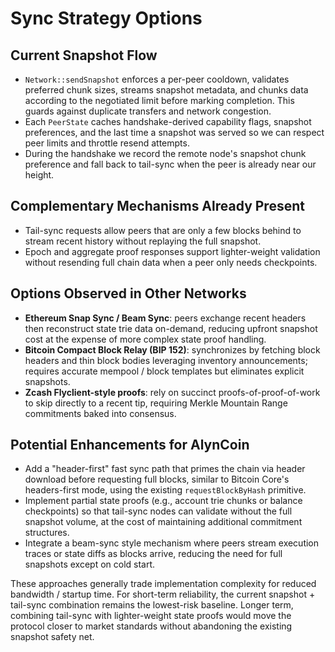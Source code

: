 # Sync Strategy Options

## Current Snapshot Flow
- `Network::sendSnapshot` enforces a per-peer cooldown, validates preferred chunk sizes, streams snapshot metadata, and chunks data according to the negotiated limit before marking completion. This guards against duplicate transfers and network congestion.
- Each `PeerState` caches handshake-derived capability flags, snapshot preferences, and the last time a snapshot was served so we can respect peer limits and throttle resend attempts.
- During the handshake we record the remote node's snapshot chunk preference and fall back to tail-sync when the peer is already near our height.

## Complementary Mechanisms Already Present
- Tail-sync requests allow peers that are only a few blocks behind to stream recent history without replaying the full snapshot.
- Epoch and aggregate proof responses support lighter-weight validation without resending full chain data when a peer only needs checkpoints.

## Options Observed in Other Networks
- **Ethereum Snap Sync / Beam Sync**: peers exchange recent headers then reconstruct state trie data on-demand, reducing upfront snapshot cost at the expense of more complex state proof handling.
- **Bitcoin Compact Block Relay (BIP 152)**: synchronizes by fetching block headers and thin block bodies leveraging inventory announcements; requires accurate mempool / block templates but eliminates explicit snapshots.
- **Zcash Flyclient-style proofs**: rely on succinct proofs-of-proof-of-work to skip directly to a recent tip, requiring Merkle Mountain Range commitments baked into consensus.

## Potential Enhancements for AlynCoin
- Add a "header-first" fast sync path that primes the chain via header download before requesting full blocks, similar to Bitcoin Core's headers-first mode, using the existing `requestBlockByHash` primitive.
- Implement partial state proofs (e.g., account trie chunks or balance checkpoints) so that tail-sync nodes can validate without the full snapshot volume, at the cost of maintaining additional commitment structures.
- Integrate a beam-sync style mechanism where peers stream execution traces or state diffs as blocks arrive, reducing the need for full snapshots except on cold start.

These approaches generally trade implementation complexity for reduced bandwidth / startup time. For short-term reliability, the current snapshot + tail-sync combination remains the lowest-risk baseline. Longer term, combining tail-sync with lighter-weight state proofs would move the protocol closer to market standards without abandoning the existing snapshot safety net.
